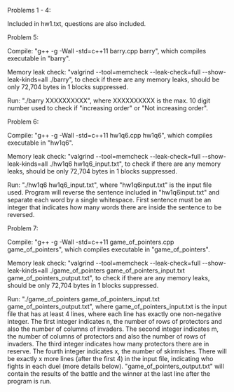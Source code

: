 Problems 1 - 4:

Included in hw1.txt, questions are also included.



Problem 5:

Compile: "g++ -g -Wall -std=c++11 barry.cpp barry", which compiles executable in "barry".

Memory leak check: "valgrind --tool=memcheck --leak-check=full --show-leak-kinds=all ./barry", to check if there are any memory leaks, should be only 72,704 bytes in 1 blocks suppressed.

Run: "./barry XXXXXXXXXX", where XXXXXXXXXX is the max. 10 digit number used to check if "increasing order" or "Not increasing order". 



Problem 6:

Compile: "g++ -g -Wall -std=c++11 hw1q6.cpp hw1q6", which compiles executable in "hw1q6".

Memory leak check: "valgrind --tool=memcheck --leak-check=full --show-leak-kinds=all ./hw1q6 hw1q6_input.txt", to check if there are any memory leaks, should be only 72,704 bytes in 1 blocks suppressed.

Run: "./hw1q6 hw1q6_input.txt", where "hw1q6input.txt" is the input file used. Program will reverse the sentence included in "hw1q6input.txt" and separate each word by a single whitespace. First sentence must be an integer that indicates how many words there are inside the sentence to be reversed.



Problem 7:

Compile: "g++ -g -Wall -std=c++11 game_of_pointers.cpp game_of_pointers", which compiles executable in "game_of_pointers".

Memory leak check: "valgrind --tool=memcheck --leak-check=full --show-leak-kinds=all ./game_of_pointers game_of_pointers_input.txt game_of_pointers_output.txt", to check if there are any memory leaks, should be only 72,704 bytes in 1 blocks suppressed.

Run: "./game_of_pointers game_of_pointers_input.txt game_of_pointers_output.txt", where game_of_pointers_input.txt is the input file that has at least 4 lines, where each line has exactly one non-negative integer. The first integer indicates n, the number of rows of protectors and also the number of columns of invaders. The second integer indicates m, the number of columns of protectors and also the number of rows of invaders. The third integer indicates how many protectors there are in reserve. The fourth integer indicates x, the number of skirmishes. There will be exactly x more lines (after the first 4) in the input file, indicating who fights in each duel (more details below). "game_of_pointers_output.txt" will contain the results of the battle and the winner at the last line after the program is run.